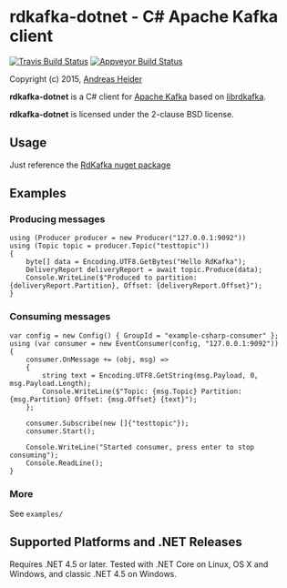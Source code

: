 rdkafka-dotnet - C# Apache Kafka client
=======================================

[![Travis Build Status](https://travis-ci.org/ah-/rdkafka-dotnet.svg?branch=master)](https://travis-ci.org/ah-/rdkafka-dotnet)
[![Appveyor Build Status](https://ci.appveyor.com/api/projects/status/github/ah-/rdkafka-dotnet?branch=master&svg=true)](https://ci.appveyor.com/project/ah-/rdkafka-dotnet)

Copyright (c) 2015, [Andreas Heider](mailto:andreas@heider.io)

**rdkafka-dotnet** is a C# client for [Apache Kafka](http://kafka.apache.org/) based on [librdkafka](https://github.com/edenhill/librdkafka).

**rdkafka-dotnet** is licensed under the 2-clause BSD license.

## Usage

Just reference the [RdKafka nuget package](https://www.nuget.org/packages/RdKafka/0.9.1-ci-50)

## Examples

### Producing messages

```
using (Producer producer = new Producer("127.0.0.1:9092"))
using (Topic topic = producer.Topic("testtopic"))
{
    byte[] data = Encoding.UTF8.GetBytes("Hello RdKafka");
    DeliveryReport deliveryReport = await topic.Produce(data);
    Console.WriteLine($"Produced to partition: {deliveryReport.Partition}, Offset: {deliveryReport.Offset}");
}

```

### Consuming messages

```
var config = new Config() { GroupId = "example-csharp-consumer" };
using (var consumer = new EventConsumer(config, "127.0.0.1:9092"))
{
    consumer.OnMessage += (obj, msg) =>
    {
        string text = Encoding.UTF8.GetString(msg.Payload, 0, msg.Payload.Length);
        Console.WriteLine($"Topic: {msg.Topic} Partition: {msg.Partition} Offset: {msg.Offset} {text}");
    };

    consumer.Subscribe(new []{"testtopic"});
    consumer.Start();

    Console.WriteLine("Started consumer, press enter to stop consuming");
    Console.ReadLine();
}
```

### More

See `examples/`

## Supported Platforms and .NET Releases

Requires .NET 4.5 or later. Tested with .NET Core on Linux, OS X and Windows, and classic .NET 4.5 on Windows.
